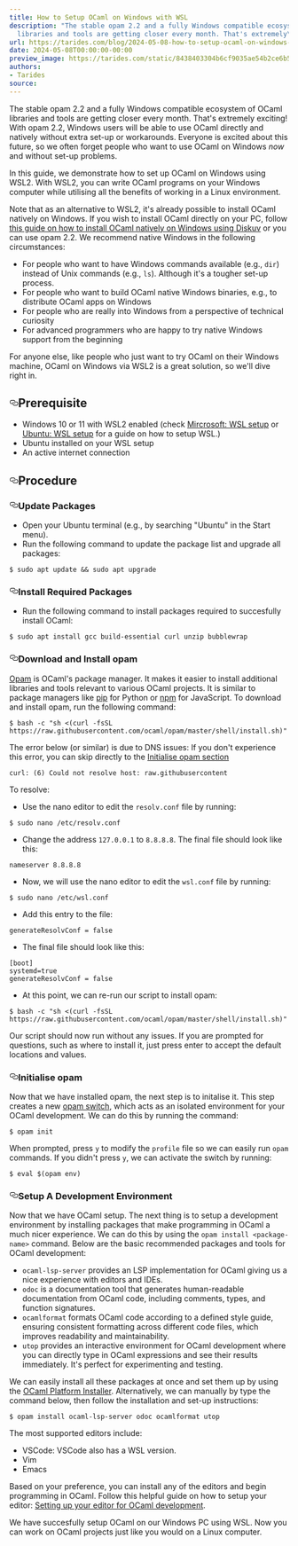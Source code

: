 ```yaml
---
title: How to Setup OCaml on Windows with WSL
description: "The stable opam 2.2 and a fully Windows compatible ecosystem of OCaml
  libraries and tools are getting closer every month. That's extremely\u2026"
url: https://tarides.com/blog/2024-05-08-how-to-setup-ocaml-on-windows-with-wsl
date: 2024-05-08T00:00:00-00:00
preview_image: https://tarides.com/static/8438403304b6cf9035ae54b2ce6b57a0/0d665/ocaml_wsl.png
authors:
- Tarides
source:
---
```


<p>The stable opam 2.2 and a fully Windows compatible ecosystem of OCaml libraries and tools are getting closer every month. That's extremely exciting! With opam 2.2, Windows users will be able to use OCaml directly and natively without extra set-up or workarounds. Everyone is excited about this future, so we often forget people who want to use OCaml on Windows <em>now</em> and without set-up problems.</p>
<p>In this guide, we demonstrate how to set up OCaml on Windows using WSL2. With WSL2, you can write OCaml programs on your Windows computer while utilising all the benefits of working in a Linux environment.</p>
<p>Note that as an alternative to WSL2, it's already possible to install OCaml natively on Windows. If you wish to install OCaml directly on your PC, follow <a href="https://ocaml.org/install">this guide on how to install OCaml natively on Windows using Diskuv</a> or you can use opam 2.2. We recommend native Windows in the following circumstances:</p>
<ul>
<li>For people who want to have Windows commands available (e.g., <code>dir</code>) instead of Unix commands (e.g., <code>ls</code>). Although it's a tougher set-up process.</li>
<li>For people who want to build OCaml native Windows binaries, e.g., to distribute OCaml apps on Windows</li>
<li>For people who are really into Windows from a perspective of technical curiosity</li>
<li>For advanced programmers who are happy to try native Windows support from the beginning</li>
</ul>
<p>For anyone else, like people who just want to try OCaml on their Windows machine, OCaml on Windows via WSL2 is a great solution, so we'll dive right in.</p>
<h2 style="position:relative;"><a href="https://tarides.com/feed.xml#prerequisite" aria-label="prerequisite permalink" class="anchor before"><svg aria-hidden="true" focusable="false" height="16" version="1.1" viewbox="0 0 16 16" width="16"><path fill-rule="evenodd" d="M4 9h1v1H4c-1.5 0-3-1.69-3-3.5S2.55 3 4 3h4c1.45 0 3 1.69 3 3.5 0 1.41-.91 2.72-2 3.25V8.59c.58-.45 1-1.27 1-2.09C10 5.22 8.98 4 8 4H4c-.98 0-2 1.22-2 2.5S3 9 4 9zm9-3h-1v1h1c1 0 2 1.22 2 2.5S13.98 12 13 12H9c-.98 0-2-1.22-2-2.5 0-.83.42-1.64 1-2.09V6.25c-1.09.53-2 1.84-2 3.25C6 11.31 7.55 13 9 13h4c1.45 0 3-1.69 3-3.5S14.5 6 13 6z"></path></svg></a>Prerequisite</h2>
<ul>
<li>Windows 10 or 11 with WSL2 enabled (check <a href="https://learn.microsoft.com/en-us/windows/wsl/install">Mircrosoft: WSL setup</a> or <a href="https://canonical-ubuntu-wsl.readthedocs-hosted.com/en/latest/guides/install-ubuntu-wsl2/">Ubuntu: WSL setup</a> for a guide on how to setup WSL.)</li>
<li>Ubuntu installed on your WSL setup</li>
<li>An active internet connection</li>
</ul>
<h2 style="position:relative;"><a href="https://tarides.com/feed.xml#procedure" aria-label="procedure permalink" class="anchor before"><svg aria-hidden="true" focusable="false" height="16" version="1.1" viewbox="0 0 16 16" width="16"><path fill-rule="evenodd" d="M4 9h1v1H4c-1.5 0-3-1.69-3-3.5S2.55 3 4 3h4c1.45 0 3 1.69 3 3.5 0 1.41-.91 2.72-2 3.25V8.59c.58-.45 1-1.27 1-2.09C10 5.22 8.98 4 8 4H4c-.98 0-2 1.22-2 2.5S3 9 4 9zm9-3h-1v1h1c1 0 2 1.22 2 2.5S13.98 12 13 12H9c-.98 0-2-1.22-2-2.5 0-.83.42-1.64 1-2.09V6.25c-1.09.53-2 1.84-2 3.25C6 11.31 7.55 13 9 13h4c1.45 0 3-1.69 3-3.5S14.5 6 13 6z"></path></svg></a>Procedure</h2>
<h3 style="position:relative;"><a href="https://tarides.com/feed.xml#update-packages" aria-label="update packages permalink" class="anchor before"><svg aria-hidden="true" focusable="false" height="16" version="1.1" viewbox="0 0 16 16" width="16"><path fill-rule="evenodd" d="M4 9h1v1H4c-1.5 0-3-1.69-3-3.5S2.55 3 4 3h4c1.45 0 3 1.69 3 3.5 0 1.41-.91 2.72-2 3.25V8.59c.58-.45 1-1.27 1-2.09C10 5.22 8.98 4 8 4H4c-.98 0-2 1.22-2 2.5S3 9 4 9zm9-3h-1v1h1c1 0 2 1.22 2 2.5S13.98 12 13 12H9c-.98 0-2-1.22-2-2.5 0-.83.42-1.64 1-2.09V6.25c-1.09.53-2 1.84-2 3.25C6 11.31 7.55 13 9 13h4c1.45 0 3-1.69 3-3.5S14.5 6 13 6z"></path></svg></a>Update Packages</h3>
<ul>
<li>Open your Ubuntu terminal (e.g., by searching &quot;Ubuntu&quot; in the Start menu).</li>
<li>Run the following command to update the package list and upgrade all packages:</li>
</ul>
<div class="gatsby-highlight" data-language="sh"><pre class="language-sh"><code class="language-sh">$ <span class="token function">sudo</span> <span class="token function">apt</span> update <span class="token operator">&amp;&amp;</span> <span class="token function">sudo</span> <span class="token function">apt</span> upgrade</code></pre></div>
<h3 style="position:relative;"><a href="https://tarides.com/feed.xml#install-required-packages" aria-label="install required packages permalink" class="anchor before"><svg aria-hidden="true" focusable="false" height="16" version="1.1" viewbox="0 0 16 16" width="16"><path fill-rule="evenodd" d="M4 9h1v1H4c-1.5 0-3-1.69-3-3.5S2.55 3 4 3h4c1.45 0 3 1.69 3 3.5 0 1.41-.91 2.72-2 3.25V8.59c.58-.45 1-1.27 1-2.09C10 5.22 8.98 4 8 4H4c-.98 0-2 1.22-2 2.5S3 9 4 9zm9-3h-1v1h1c1 0 2 1.22 2 2.5S13.98 12 13 12H9c-.98 0-2-1.22-2-2.5 0-.83.42-1.64 1-2.09V6.25c-1.09.53-2 1.84-2 3.25C6 11.31 7.55 13 9 13h4c1.45 0 3-1.69 3-3.5S14.5 6 13 6z"></path></svg></a>Install Required Packages</h3>
<ul>
<li>Run the following command to install packages required to succesfully install OCaml:</li>
</ul>
<div class="gatsby-highlight" data-language="sh"><pre class="language-sh"><code class="language-sh">$ <span class="token function">sudo</span> <span class="token function">apt</span> <span class="token function">install</span> gcc build-essential <span class="token function">curl</span> <span class="token function">unzip</span> bubblewrap </code></pre></div>
<h3 style="position:relative;"><a href="https://tarides.com/feed.xml#download-and-install-opam" aria-label="download and install opam permalink" class="anchor before"><svg aria-hidden="true" focusable="false" height="16" version="1.1" viewbox="0 0 16 16" width="16"><path fill-rule="evenodd" d="M4 9h1v1H4c-1.5 0-3-1.69-3-3.5S2.55 3 4 3h4c1.45 0 3 1.69 3 3.5 0 1.41-.91 2.72-2 3.25V8.59c.58-.45 1-1.27 1-2.09C10 5.22 8.98 4 8 4H4c-.98 0-2 1.22-2 2.5S3 9 4 9zm9-3h-1v1h1c1 0 2 1.22 2 2.5S13.98 12 13 12H9c-.98 0-2-1.22-2-2.5 0-.83.42-1.64 1-2.09V6.25c-1.09.53-2 1.84-2 3.25C6 11.31 7.55 13 9 13h4c1.45 0 3-1.69 3-3.5S14.5 6 13 6z"></path></svg></a>Download and Install opam</h3>
<p><a href="https://opam.ocaml.org/">Opam</a> is OCaml's package manager. It makes it easier to install additional libraries and tools relevant to various OCaml projects. It is similar to package managers like <a href="https://pip.pypa.io/en/stable/">pip</a> for Python or <a href="https://www.npmjs.com/">npm</a> for JavaScript. To download and install opam, run the following command:</p>
<div class="gatsby-highlight" data-language="sh"><pre class="language-sh"><code class="language-sh">$ <span class="token function">bash</span> <span class="token parameter variable">-c</span> <span class="token string">&quot;sh &lt;(curl -fsSL https://raw.githubusercontent.com/ocaml/opam/master/shell/install.sh)&quot;</span></code></pre></div>
<p>The error below (or similar) is due to DNS issues:
If you don't experience this error, you can skip directly to the
<a href="https://tarides.com/feed.xml#initialise-opam">Initialise opam section</a></p>
<div class="gatsby-highlight" data-language="sh"><pre class="language-sh"><code class="language-sh">curl: <span class="token punctuation">(</span><span class="token number">6</span><span class="token punctuation">)</span> Could not resolve host: raw.githubusercontent</code></pre></div>
<p>To resolve:</p>
<ul>
<li>Use the nano editor to edit the <code>resolv.conf</code> file by running:</li>
</ul>
<div class="gatsby-highlight" data-language="sh"><pre class="language-sh"><code class="language-sh">$ <span class="token function">sudo</span> <span class="token function">nano</span> /etc/resolv.conf</code></pre></div>
<ul>
<li>Change the address <code>127.0.0.1</code> to <code>8.8.8.8</code>. The final file should look like this:</li>
</ul>
<div class="gatsby-highlight" data-language="sh"><pre class="language-sh"><code class="language-sh">nameserver <span class="token number">8.8</span>.8.8</code></pre></div>
<ul>
<li>Now, we will use the nano editor to edit the <code>wsl.conf</code> file by running:</li>
</ul>
<div class="gatsby-highlight" data-language="sh"><pre class="language-sh"><code class="language-sh">$ <span class="token function">sudo</span> <span class="token function">nano</span> /etc/wsl.conf</code></pre></div>
<ul>
<li>Add this entry to the file:</li>
</ul>
<div class="gatsby-highlight" data-language="sh"><pre class="language-sh"><code class="language-sh">generateResolvConf <span class="token operator">=</span> <span class="token boolean">false</span></code></pre></div>
<ul>
<li>The final file should look like this:</li>
</ul>
<div class="gatsby-highlight" data-language="sh"><pre class="language-sh"><code class="language-sh"><span class="token punctuation">[</span>boot<span class="token punctuation">]</span>
<span class="token assign-left variable">systemd</span><span class="token operator">=</span>true
generateResolvConf <span class="token operator">=</span> <span class="token boolean">false</span></code></pre></div>
<ul>
<li>At this point, we can re-run our script to install opam:</li>
</ul>
<div class="gatsby-highlight" data-language="sh"><pre class="language-sh"><code class="language-sh">$ <span class="token function">bash</span> <span class="token parameter variable">-c</span> <span class="token string">&quot;sh &lt;(curl -fsSL https://raw.githubusercontent.com/ocaml/opam/master/shell/install.sh)&quot;</span></code></pre></div>
<p>Our script should now run without any issues. If you are prompted for questions, such as where to install it, just press enter to accept the default locations and values.</p>
<h3 style="position:relative;"><a href="https://tarides.com/feed.xml#initialise-opam" aria-label="initialise opam permalink" class="anchor before"><svg aria-hidden="true" focusable="false" height="16" version="1.1" viewbox="0 0 16 16" width="16"><path fill-rule="evenodd" d="M4 9h1v1H4c-1.5 0-3-1.69-3-3.5S2.55 3 4 3h4c1.45 0 3 1.69 3 3.5 0 1.41-.91 2.72-2 3.25V8.59c.58-.45 1-1.27 1-2.09C10 5.22 8.98 4 8 4H4c-.98 0-2 1.22-2 2.5S3 9 4 9zm9-3h-1v1h1c1 0 2 1.22 2 2.5S13.98 12 13 12H9c-.98 0-2-1.22-2-2.5 0-.83.42-1.64 1-2.09V6.25c-1.09.53-2 1.84-2 3.25C6 11.31 7.55 13 9 13h4c1.45 0 3-1.69 3-3.5S14.5 6 13 6z"></path></svg></a>Initialise opam</h3>
<p>Now that we have installed opam, the next step is to initalise it. This step creates a new <a href="https://ocaml.org/docs/opam-switch-introduction">opam switch</a>, which acts as an isolated environment for your OCaml development. We can do this by running the command:</p>
<div class="gatsby-highlight" data-language="sh"><pre class="language-sh"><code class="language-sh">$ opam init</code></pre></div>
<p>When prompted, press <code>y</code> to modify the <code>profile</code> file so we can easily run <code>opam</code> commands. If you didn't press <code>y</code>, we can activate the switch by running:</p>
<div class="gatsby-highlight" data-language="sh"><pre class="language-sh"><code class="language-sh">$ <span class="token builtin class-name">eval</span> <span class="token variable"><span class="token variable">$(</span>opam <span class="token function">env</span><span class="token variable">)</span></span></code></pre></div>
<h3 style="position:relative;"><a href="https://tarides.com/feed.xml#setup-a-development-environment" aria-label="setup a development environment permalink" class="anchor before"><svg aria-hidden="true" focusable="false" height="16" version="1.1" viewbox="0 0 16 16" width="16"><path fill-rule="evenodd" d="M4 9h1v1H4c-1.5 0-3-1.69-3-3.5S2.55 3 4 3h4c1.45 0 3 1.69 3 3.5 0 1.41-.91 2.72-2 3.25V8.59c.58-.45 1-1.27 1-2.09C10 5.22 8.98 4 8 4H4c-.98 0-2 1.22-2 2.5S3 9 4 9zm9-3h-1v1h1c1 0 2 1.22 2 2.5S13.98 12 13 12H9c-.98 0-2-1.22-2-2.5 0-.83.42-1.64 1-2.09V6.25c-1.09.53-2 1.84-2 3.25C6 11.31 7.55 13 9 13h4c1.45 0 3-1.69 3-3.5S14.5 6 13 6z"></path></svg></a>Setup A Development Environment</h3>
<p>Now that we have OCaml setup. The next thing is to setup a development environment by installing packages that make programming in OCaml a much nicer experience. We can do this by using the <code>opam install &lt;package-name&gt;</code> command.
Below are the basic recommended packages and tools for OCaml development:</p>
<ul>
<li><code>ocaml-lsp-server</code> provides an LSP implementation for OCaml giving us a nice experience with editors and IDEs.</li>
<li><code>odoc</code> is a documentation tool that generates human-readable documentation from OCaml code, including comments, types, and function signatures.</li>
<li><code>ocamlformat</code> formats OCaml code according to a defined style guide, ensuring consistent formatting across different code files, which improves readability and maintainability.</li>
<li><code>utop</code> provides an interactive environment for OCaml development where you can directly type in OCaml expressions and see their results immediately. It's perfect for experimenting and testing.</li>
</ul>
<p>We can easily install all these packages at once and set them up by using the <a href="https://github.com/tarides/ocaml-platform-installer?tab=readme-ov-file#trying-the-platform">OCaml Platform Installer</a>. Alternatively, we can manually by type the command below, then follow the installation and set-up instructions:</p>
<div class="gatsby-highlight" data-language="sh"><pre class="language-sh"><code class="language-sh">$ opam <span class="token function">install</span> ocaml-lsp-server odoc ocamlformat utop</code></pre></div>
<p>The most supported editors include:</p>
<ul>
<li>VSCode: VSCode also has a WSL version.</li>
<li>Vim</li>
<li>Emacs</li>
</ul>
<p>Based on your preference, you can install any of the editors and begin programming in OCaml. Follow this helpful guide on how to setup your editor: <a href="https://ocaml.org/docs/set-up-editor">Setting up your editor for OCaml development</a>.</p>
<p>We have succesfully setup OCaml on our Windows PC using WSL. Now you can work on OCaml projects just like you would on a Linux computer.</p>

